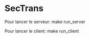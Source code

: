 # SecTrans

Pour lancer le serveur:
  make run_server

Pour lancer le client:
  make run_client 

  
